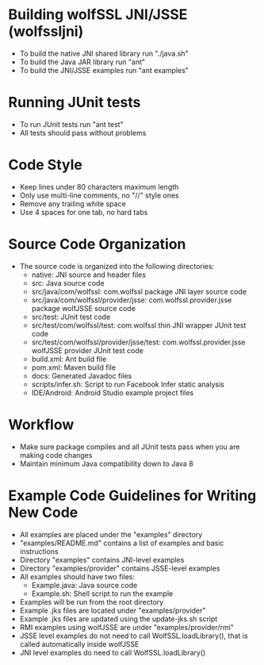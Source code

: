
# Building wolfSSL JNI/JSSE (wolfssljni)
- To build the native JNI shared library run "./java.sh"
- To build the Java JAR library run "ant"
- To build the JNI/JSSE examples run "ant examples"

# Running JUnit tests
- To run JUnit tests run "ant test"
- All tests should pass without problems

# Code Style
- Keep lines under 80 characters maximum length
- Only use multi-line comments, no "//" style ones
- Remove any trailing white space
- Use 4 spaces for one tab, no hard tabs

# Source Code Organization
- The source code is organized into the following directories:
  - native: JNI source and header files
  - src: Java source code
  - src/java/com/wolfssl: com.wolfssl package JNI layer source code
  - src/java/com/wolfssl/provider/jsse: com.wolfssl.provider.jsse package wolfJSSE source code
  - src/test: JUnit test code
  - src/test/com/wolfssl/test: com.wolfssl thin JNI wrapper JUnit test code
  - src/test/com/wolfssl/provider/jsse/test: com.wolfssl.provider.jsse wolfJSSE provider JUnit test code
  - build.xml: Ant build file
  - pom.xml: Maven build file
  - docs: Generated Javadoc files
  - scripts/infer.sh: Script to run Facebook Infer static analysis
  - IDE/Android: Android Studio example project files

# Workflow
- Make sure package compiles and all JUnit tests pass when you are making code changes
- Maintain minimum Java compatibility down to Java 8

# Example Code Guidelines for Writing New Code
- All examples are placed under the "examples" directory
- "examples/README.md" contains a list of examples and basic instructions
- Directory "examples" contains JNI-level examples
- Directory "examples/provider" contains JSSE-level examples
- All examples should have two files:
  - Example.java: Java source code
  - Example.sh: Shell script to run the example
- Examples will be run from the root directory
- Example .jks files are located under "examples/provider"
- Example .jks files are updated using the update-jks.sh script
- RMI examples using wolfJSSE are under "examples/provider/rmi"
- JSSE level examples do not need to call WolfSSL.loadLibrary(), that is called automatically inside wolfJSSE
- JNI level examples do need to call WolfSSL.loadLibrary()

